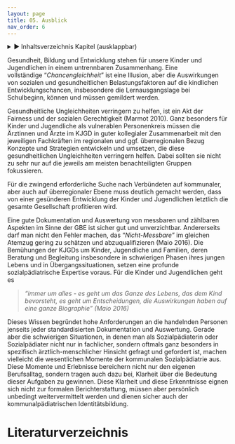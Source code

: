 ```yaml
---
layout: page
title: 05. Ausblick
nav_order: 6
---
```

 
<details markdown="block"> 
  <summary> 
      &#9658; Inhaltsverzeichnis Kapitel (ausklappbar) 
  </summary>
 
1. TOC
{:toc}
 </details>
 
   <p></p>
 
 
Gesundheit, Bildung und Entwicklung stehen für unsere Kinder und
Jugendlichen in einem untrennbaren Zusammenhang. Eine
vollständige “*Chancengleichheit*” ist eine Illusion, aber die
Auswirkungen von sozialen und gesundheitlichen Belastungsfaktoren auf
die kindlichen Entwicklungschancen, insbesondere die Lernausgangslage
bei Schulbeginn, können und müssen gemildert werden.

Gesundheitliche Ungleichheiten verringern zu helfen, ist ein Akt der
Fairness und der sozialen Gerechtigkeit <span class="citation">(Marmot
2010)</span>. Ganz besonders für Kinder und Jugendliche als vulnerablen
Personenkreis müssen die Ärztinnen und Ärzte im KJGD in guter
kollegialer Zusammenarbeit mit den jeweiligen Fachkräften im regionalen
und ggf. überregionalen Bezug Konzepte und Strategien entwickeln und
umsetzen, die diese gesundheitlichen Ungleichheiten verringern helfen.
Dabei sollten sie nicht zu sehr nur auf die jeweils am meisten
benachteiligten Gruppen fokussieren.

Für die zwingend erforderliche Suche nach Verbündeten auf kommunaler,
aber auch auf überregionaler Ebene muss deutlich gemacht werden, dass
von einer gesünderen Entwicklung der Kinder und Jugendlichen letztlich
die gesamte Gesellschaft profitieren wird. 

Eine gute Dokumentation und Auswertung von messbaren und zählbaren
Aspekten im Sinne der GBE ist sicher gut und unverzichtbar. Andererseits
darf man nicht den Fehler machen, das “*Nicht-Messbare*” im gleichen
Atemzug gering zu schätzen und abzuqualifizieren
<span class="citation">(Maio 2016)</span>. Die Bemühungen der KJGDs um
Kinder, Jugendliche und Familien, deren Beratung und Begleitung
insbesondere in schwierigen Phasen ihres jungen Lebens und in
Übergangssituationen, setzen eine profunde sozialpädiatrische Expertise
voraus. Für die Kinder und Jugendlichen geht es

> *“immer um alles - es geht um das Ganze des Lebens, das dem Kind
> bevorsteht, es geht um Entscheidungen, die Auswirkungen haben auf eine
> ganze Biographie” <span class="citation">(Maio 2016)</span>*

Dieses Wissen begründet hohe Anforderungen an die handelnden Personen
jenseits jeder standardisierten Dokumentation und Auswertung. Gerade
aber die schwierigen Situationen, in denen man als Sozialpädiaterin oder
Sozialpädiater nicht nur in fachlicher, sondern oftmals ganz besonders
in spezifisch ärztlich-menschlicher Hinsicht gefragt und gefordert ist,
machen vielleicht die wesentlichen Momente der kommunalen
Sozialpädiatrie aus. Diese Momente und Erlebnisse bereichern nicht nur
den eigenen Berufsalltag, sondern tragen auch dazu bei, Klarheit über
die Bedeutung dieser Aufgaben zu gewinnen. Diese Klarheit und diese
Erkenntnisse eignen sich nicht zur formalen Berichterstattung, müssen
aber persönlich unbedingt weitervermittelt werden und dienen sicher auch
der kommunalpädiatrischen Identitätsbildung.

# Literaturverzeichnis

<div class="csl-bib-body">

</div>
